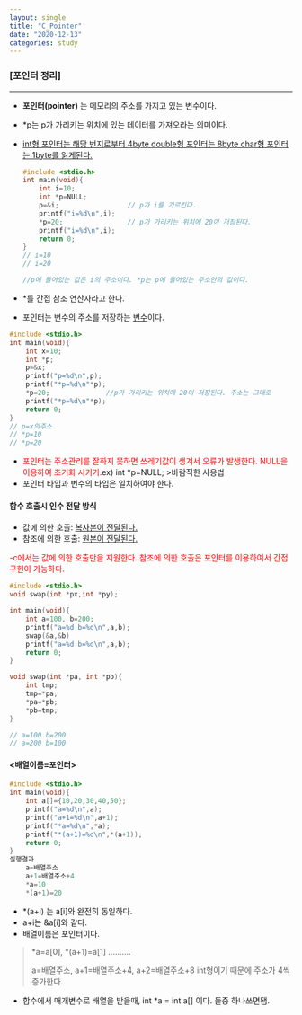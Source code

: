 ```yaml
---
layout: single
title: "C_Pointer"
date: "2020-12-13"
categories: study
---
```


### [포인터 정리]

---

* **포인터(pointer)** 는 메모리의 주소를 가지고 있는 변수이다.

* *p는 p가 가리키는 위치에 있는 데이터를 가져오라는 의미이다.

* <u>int형 포인터는 해당 번지로부터 4byte double형 포인터는 8byte char형 포인터는 1byte를 읽게된다.</u>

  ```c
  #include <stdio.h>
  int main(void){
      int i=10;
      int *p=NULL;
      p=&i;                 // p가 i를 가르킨다.
      printf("i=%d\n",i);
      *p=20;                // p가 가리키는 위치에 20이 저장된다.
      printf("i=%d\n",i);
      return 0;
  }
  // i=10
  // i=20
  
  //p에 들어있는 값은 i의 주소이다. *p는 p에 들어있는 주소안의 값이다.
  ```

* *를 간접 참조 연산자라고 한다.

* 포인터는 변수의 주소를 저장하는 <u>변수</u>이다.

```c
#include <stdio.h>
int main(void){
    int x=10;
    int *p;
    p=&x;
    printf("p=%d\n",p);
    printf("*p=%d\n"*p);
    *p=20;              //p가 가리키는 위치에 20이 저장된다. 주소는 그대로
    printf("*p=%d\n"*p);
    return 0;
}
// p=x의주소
// *p=10
// *p=20
```

* <font color="red">포인터는 주소관리를 잘하지 못하면 쓰레기값이 생겨서 오류가 발생한다. NULL을 이용하여 초기화 시키기.</font>ex) int *p=NULL;  >바람직한 사용법
* 포인터 타입과 변수의 타입은 일치하여야 한다.



#### 함수 호출시 인수 전달 방식

* 값에 의한 호출: <u>복사본이 전달된다.</u>
* 참조에 의한 호출: <u>원본이 전달된다.</u>

<font color="red">-c에서는 값에 의한 호출만을 지원한다. 참조에 의한 호출은 포인터를 이용하여서 간접 구현이 가능하다.</font>

```c
#include <stdio.h>
void swap(int *px,int *py);

int main(void){
    int a=100, b=200;    
    printf("a=%d b=%d\n",a,b);
    swap(&a,&b)
    printf("a=%d b=%d\n",a,b);
    return 0;
}

void swap(int *pa, int *pb){
    int tmp;
    tmp=*pa;
    *pa=*pb;
    *pb=tmp;
}

// a=100 b=200
// a=200 b=100
```



#### <배열이름=포인터>

```c
#include <stdio.h>
int main(void){
    int a[]={10,20,30,40,50};
    printf("a=%d\n",a);
    printf("a+1=%d\n",a+1);
    printf("*a=%d\n",*a);
    printf("*(a+1)=%d\n",*(a+1));
    return 0;
}
실행결과
    a=배열주소
    a+1=배열주소+4
    *a=10
    *(a+1)=20
```

* *(a+i) 는 a[i]와 완전히 동일하다.
* a+i는 &a[i]와 같다.
* 배열이름은 포인터이다.

> *a=a[0],  *(a+1)=a[1] ..........
>
> a=배열주소, a+1=배열주소+4, a+2=배열주소+8     int형이기 때문에 주소가 4씩 증가한다.

* 함수에서 매개변수로 배열을 받을때, int *a = int a[] 이다. 둘중 하나쓰면됌.